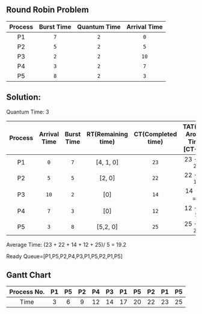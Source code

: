 ## Round Robin Problem 
|   Process |   Burst Time  |   Quantum Time | Arrival Time |
|   :---:   |     :---:     |      :---:     |     :---:    |
| P1        |     `7`       |       `2`      |      `0`     |
| P2        |     `5`       |       `2`      |      `5`     |
| P3        |     `2`       |       `2`      |      `10`    |
| P4        |     `3`       |       `2`      |      `7`     |
| P5        |     `8`       |       `2`      |      `3`     |


## Solution:
Quantum Time: 3

| Process   | Arrival Time| Burst Time | RT(Remaining time) | CT(Completed time) | TAT(Turn Around Time)[CT- AT] |  WT(Waiting time)[TAT - BT]  | 
|    :---:  |     :---:   |     :---:  |      :---:         |       :---:        |            :---:              |      :---:                   |
|    P1     |     `0`     |     `7`    |      [4, 1, 0]     |       `23`         |           23 - 0  = `23`      |      23 - 7 = `16`           |
|    P2     |     `5`     |     `5`    |      [2, 0]        |       `22`         |           22 - 5  = `17`      |      17 - 5 = `12`           |
|    P3     |     `10`    |     `2`    |      [0]           |       `14`         |           14 - 10 = `4`       |      4 - 2  = `2`            |
|    P4     |     `7`     |     `3`    |      [0]           |       `12`         |           12 - 7  = `5`       |      5 - 3  = `2`            |
|    P5     |     `3`     |     `8`    |      [5,2, 0]      |       `25`         |           25 - 3  = `22`      |      22 - 8 = `14`           |

Average Time: (23 + 22 + 14 + 12 + 25)/ 5 = 19.2 


Ready Queue=[P1,P5,P2,P4,P3,P1,P5,P2,P1,P5]

## Gantt Chart 
| Process No.|  P1   |  P5   |  P2   | P4   |  P3   |  P1   | P5    | P2    | P1    | P5    |
|     :---:  | :---: | :---: | :---: | :---:| :---: | :---: | :---: | :---: | :---: | :---: |
| Time       |  3    |  6    | 9     | 12   | 14    | 17    | 20    | 22    | 23    | 25    |